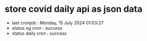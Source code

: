 # store covid daily api as json data

- last cronjob : Monday, 15 July 2024 01:03:27
- status og cron : success
- status daily cron : success
      
      